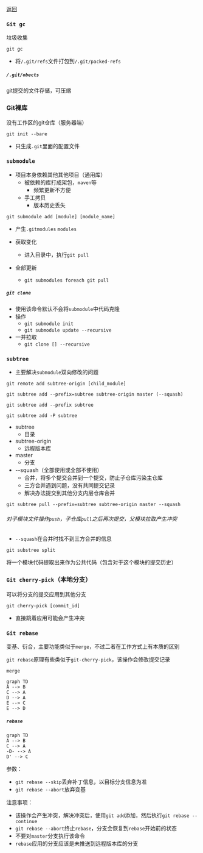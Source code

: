 [返回](README.md)

### `Git gc`

垃圾收集

`git gc`

- 将`/.git/refs`文件打包到`/.git/packed-refs`



##### `/.git/obects`

git提交的文件存储，可压缩



### Git裸库

没有工作区的git仓库（服务器端） 

`git init --bare`

- 只生成`.git`里面的配置文件



### `submodule`

- 项目本身依赖其他其他项目（通用库）
  - 被依赖的库打成架包，`maven`等
    - 频繁更新不方便
  - 手工拷贝
    - 版本历史丢失

`git submodule add [module] [module_name]`

- 产生`.gitmodules`  `modules`



- 获取变化
  - 进入目录中，执行`git pull`
- 全部更新
  - `git submodules foreach git pull`

##### `git clone`

- 使用该命令默认不会将`submodule`中代码克隆
- 操作
  - `git submodule init`
  - `git submodule update --recursive`
- 一并拉取
  - `git clone [] --recursive`



### `subtree`

- 主要解决`submodule`双向修改的问题

`git remote add subtree-origin [child_module]`

`git subtree add --prefix=subtree subtree-origin master (--squash)`

`git subtree add --prefix subtree `

`git subtree add -P subtree`

- subtree  
  - 目录
- subtree-origin
  - 远程版本库
- master
  - 分支
- --squash（全部使用或全部不使用）
  - 合并，将多个提交合并到一个提交，防止子仓库污染主仓库
  - 三方合并遇到问题，没有共同提交记录
  - 解决办法提交到其他分支内层仓库合并

`git subtree pull --prefix=subtree subtree-origin master --squash`

###### 对子模块文件操作`push`，子仓库`pull`之后再次提交，父模块拉取产生冲突

- `--squash`在合并时找不到三方合并的信息



`git substree split`

将一个模块代码提取出来作为公共代码（包含对于这个模块的提交历史）



### `Git cherry-pick`（本地分支）

可以将分支的提交应用到其他分支

`git cherry-pick [commit_id]`

- 直接跳着应用可能会产生冲突



### `Git rebase`

变基、衍合，主要功能类似于`merge`，不过二者在工作方式上有本质的区别

`git rebase`原理有些类似于`git-cherry-pick`，该操作会修改提交记录

`merge`

```mermaid
graph TD
A --> B
C --> A
D --> A
E --> C
E --> D

```

##### `rebase`

```mermaid
graph TD
A --> B
C --> A
-D- --> A
D' --> C
```

参数：

- `git rebase --skip`丢弃补丁信息，以目标分支信息为准
- `git rebase --abort`放弃变基

注意事项：

- 该操作会产生冲突，解决冲突后，使用`git add`添加，然后执行`git rebase --continue`
- `git rebase --abort`终止`rebase`，分支会恢复到`rebase`开始前的状态
- 不要对`master`分支执行该命令
- `rebase`应用的分支应该是未推送到远程版本库的分支


